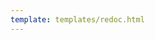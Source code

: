 ```yaml
---
template: templates/redoc.html
---
```


<redoc spec-url="{{base_path}}/apis/organization-apis/restapis/actions.yaml" theme='{{redoc_theme}}'></redoc>
